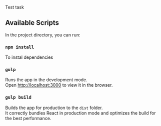 Test task



## Available Scripts

In the project directory, you can run:

### `npm install`
To instal dependencies

### `gulp`

Runs the app in the development mode.<br>
Open [http://localhost:3000](http://localhost:3000) to view it in the browser.


### `gulp build`

Builds the app for production to the `dist` folder.<br>
It correctly bundles React in production mode and optimizes the build for the best performance.
